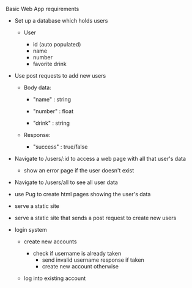 Basic Web App requirements

- Set up a database which holds users

    - User

        - id (auto populated)
        - name
        - number
        - favorite drink

-  Use post requests to add new users

    - Body data:
        - "name" : string
        
        - "number" : float

        - "drink" : string
    
    - Response:
        - "success" : true/false

- Navigate to /users/:id to access a web page with all that user's data 

    - show an error page if the user doesn't exist

- Navigate to /users/all to see all user data

- use Pug to create html pages showing the user's data

- serve a static site

- serve a static site that sends a post request to create new users

- login system

    - create new accounts

        - check if username is already taken
            - send invalid username response if taken
            - create new account otherwise

    - log into existing account